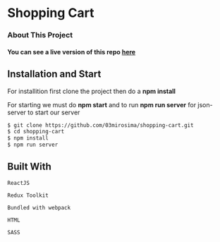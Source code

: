 # Shopping Cart

### About This Project

#### You can see a live version of this repo <a href="https://dulcet-biscuit-8b55b7.netlify.app/" target="_blank">here</a>

## Installation and Start

For installition first clone the project then do a __npm install__ 

For starting we must do __npm start__ and to run __npm run server__ for json-server to start our server

```bash
$ git clone https://github.com/03mirosima/shopping-cart.git
$ cd shopping-cart
$ npm install
$ npm run server
```

## Built With

```
ReactJS

Redux Toolkit

Bundled with webpack

HTML

SASS




```
